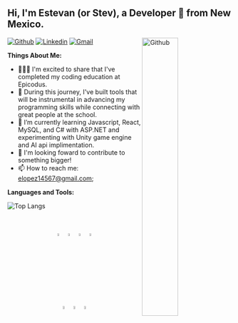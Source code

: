 
## Hi, I'm Estevan (or Stev), a Developer 🚀 from New Mexico.

<!-- Your badges
 website to generate badges: https://shields.io/
-->

[![Github](https://img.shields.io/badge/-Github-000?style=flat&logo=Github&logoColor=white)](https://github.com/Estelope)
[![Linkedin](https://img.shields.io/badge/-LinkedIn-blue?style=flat&logo=Linkedin&logoColor=white)](https://www.linkedin.com/in/estevan-lopez/)
[![Gmail](https://img.shields.io/badge/-Gmail-c14438?style=flat&logo=Gmail&logoColor=white)](mailto:elopez14567@gmail.com)
<img width="40%" align="right" alt="Github" src="https://media.giphy.com/media/ES4Vcv8zWfIt2/giphy.gif" />
&nbsp;

**Things About Me:** 


- 👨🏽‍💻 I'm excited to share that I've completed my coding education at Epicodus.
- 👯 During this journey, I've built tools that will be instrumental in advancing my programming skills while connecting with great people at the school.
- 🌱 I’m currently learning Javascript, React, MySQL, and C# with ASP.NET and experimenting with Unity game engine and AI api implimentation. 
- 💬 I'm looking foward to contribute to something bigger!
- 📫 How to reach me: elopez14567@gmail.com;

**Languages and Tools:** 
<!-- Your github readme stats
 use this api: https://github.com/anuraghazra/github-readme-stats
-->

![Top Langs]( https://github-readme-stats.vercel.app/api/top-langs/?username=Estelope&layout=compact)
<!--  <a href="https://github.com/Estelope/handle-path-oz">
    <img width="55%" align="right" alt="github stats" src="https://github-readme-stats.vercel.app/api?username=Estelope&show_icons=true&hide_border=true" />
  </a>
  -->
<br />
  <!--  logos: https://www.vectorlogo.zone or https://simpleicons.org/ 
  -->

<p align= "middle" >
  <code ><img width="4%" src="https://simpleicons.org/icons/dotnet.svg"></code>
  <code><img width="4%" src="https://simpleicons.org/icons/json.svg"></code>
  <code><img width="4%" src="https://simpleicons.org/icons/mysql.svg"></code>
  <code><img width="4%" src="https://simpleicons.org/icons/github.svg"></code>

  <br />
  <code><img width="4%" src="https://simpleicons.org/icons/javascript.svg"></code>
  <code><img width="4%" src="https://simpleicons.org/icons/git.svg"></code>
  <code><img width="4%" src="https://simpleicons.org/icons/csharp.svg"></code>
</p>



